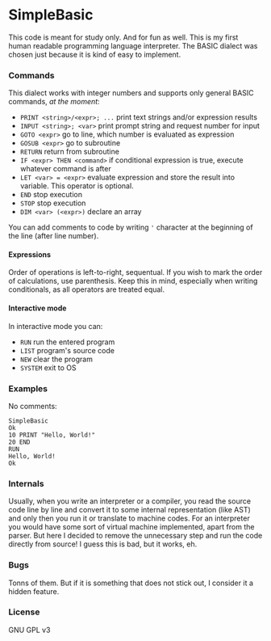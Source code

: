 # SimpleBasic

This code is meant for study only. And for fun as well.
This is my first human readable programming language interpreter.
The BASIC dialect was chosen just because it is kind of
easy to implement.

### Commands

This dialect works with integer numbers and supports only
general BASIC commands, *at the moment*:

- `PRINT <string>/<expr>; ...` print text strings and/or expression results
- `INPUT <string>; <var>` print prompt string and request number for input
- `GOTO <expr>` go to line, which number is evaluated as expression
- `GOSUB <expr>` go to subroutine
- `RETURN` return from subroutine
- `IF <expr> THEN <command>` if conditional expression is true, execute whatever command is after
- `LET <var> = <expr>` evaluate expression and store the result into variable.
  This operator is optional.
- `END` stop execution
- `STOP` stop execution
- `DIM <var> (<expr>)` declare an array

You can add comments to code by writing `'` character at the beginning
of the line (after line number).

#### Expressions

Order of operations is left-to-right, sequentual.
If you wish to mark the order of calculations, use parenthesis. Keep this
in mind, especially when writing conditionals, as all operators are
treated equal.

#### Interactive mode

In interactive mode you can:

- `RUN` run the entered program
- `LIST` program's source code
- `NEW` clear the program
- `SYSTEM` exit to OS

### Examples

No comments:
```
SimpleBasic
Ok
10 PRINT "Hello, World!"
20 END
RUN
Hello, World!
Ok
```

### Internals

Usually, when you write an interpreter or a compiler, you
read the source code line by line and convert it to some
internal representation (like AST) and only then you run it
or translate to machine codes. For an interpreter you would
have some sort of virtual machine implemented, apart from the
parser.
But here I decided to remove the unnecessary step and run the
code directly from source! I guess this is bad, but it works, eh.

### Bugs

Tonns of them. But if it is something that does not stick out,
I consider it a hidden feature.

### License

GNU GPL v3
